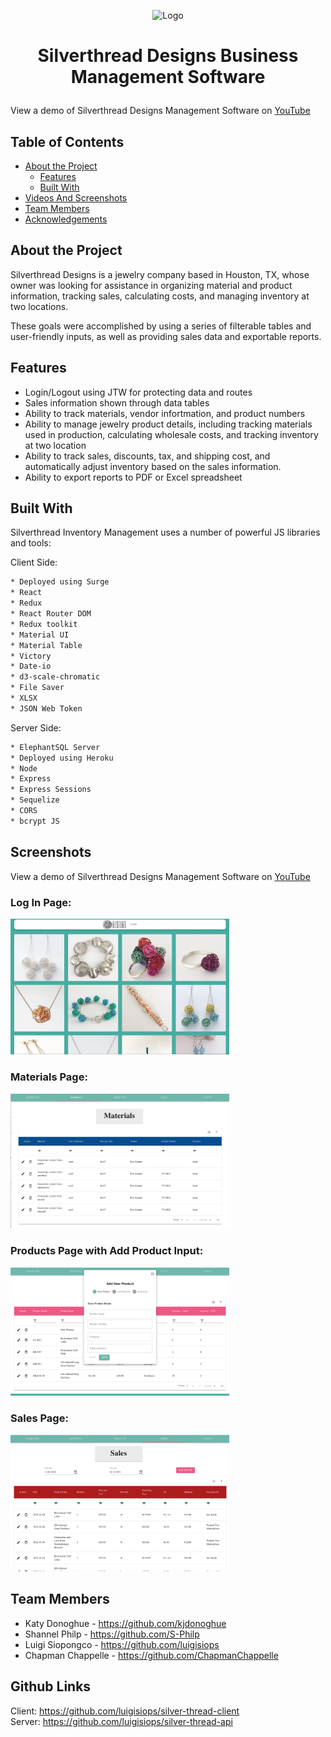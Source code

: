 <p align="center">
<img width="250" alt="Logo" src="./src/login/images/logo.png"> 
</p>    

# <p align="center"><b>Silverthread Designs Business Management Software</b>

View a demo of Silverthread Designs Management Software on [YouTube](https://youtu.be/ZD8gCwgMNpI) </p> 

<!-- TABLE OF CONTENTS -->
## Table of Contents

* [About the Project](#about-the-project)
  * [Features](#features)
  * [Built With](#built-with)
* [Videos And Screenshots](#videos-and-screenshots)
* [Team Members](#team-members)
* [Acknowledgements](#acknowledgements)

## About the Project
Silverthread Designs is a jewelry company based in Houston, TX, whose owner was looking for assistance in organizing material and product information, tracking sales, calculating costs, and managing inventory at two locations. 

These goals were accomplished by using a series of filterable tables and user-friendly inputs, as well as providing sales data and exportable reports.

## Features
- Login/Logout using JTW for protecting data and routes
- Sales information shown through data tables
- Ability to track materials, vendor infortmation, and product numbers
- Ability to manage jewelry product details, including tracking materials used in production, calculating wholesale costs, and tracking inventory at two location
- Ability to track sales, discounts, tax, and shipping cost, and automatically adjust inventory based on the sales information.
- Ability to export reports to PDF or Excel spreadsheet

## Built With

Silverthread Inventory Management uses a number of powerful JS libraries and tools:

Client Side:
```sh
* Deployed using Surge
* React
* Redux
* React Router DOM 
* Redux toolkit
* Material UI
* Material Table
* Victory
* Date-io
* d3-scale-chromatic
* File Saver
* XLSX
* JSON Web Token 
```

Server Side:
```sh
* ElephantSQL Server
* Deployed using Heroku
* Node
* Express
* Express Sessions
* Sequelize
* CORS
* bcrypt JS
```
## Screenshots

View a demo of Silverthread Designs Management Software on [YouTube](https://youtu.be/ZD8gCwgMNpI) </p> 

### Log In Page:
<img width="350" alt="Login" src="./images/login.png">

### Materials Page:
<img width="350" alt="Login" src="./images/materials.png">

### Products Page with Add Product Input:
<img width="350" alt="Login" src="./images/products.png">

### Sales Page:
<img width="350" alt="Login" src="./images/sales.png">

## Team Members
- Katy Donoghue - https://github.com/kjdonoghue
- Shannel Philp - https://github.com/S-Philp 
- Luigi Siopongco - https://github.com/luigisiops
- Chapman Chappelle - https://github.com/ChapmanChappelle


## Github Links
Client: https://github.com/luigisiops/silver-thread-client  
Server: https://github.com/luigisiops/silver-thread-api  